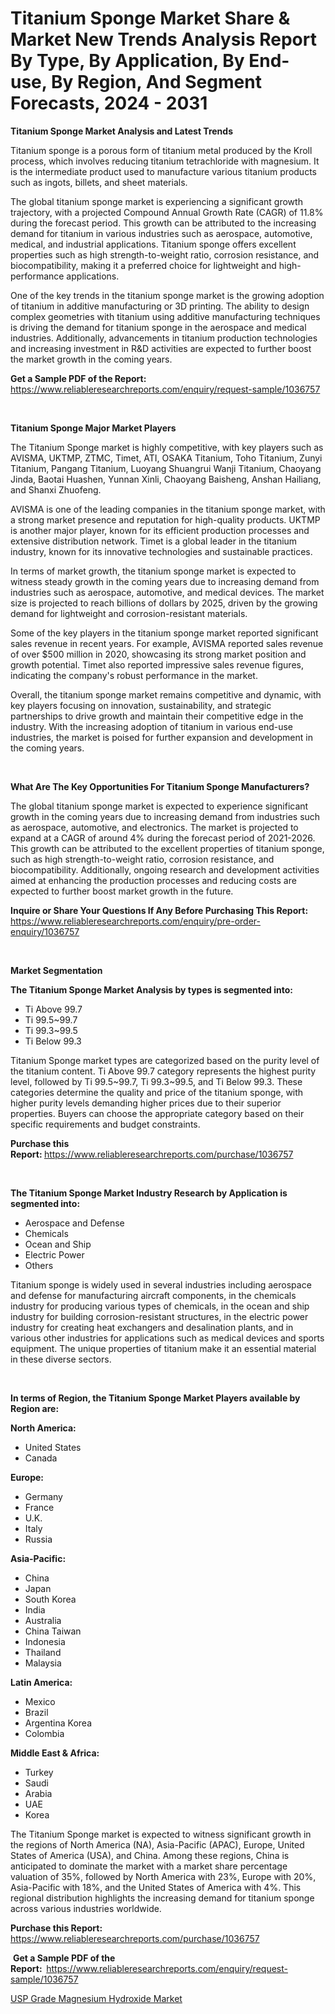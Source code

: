 <p><h1>Titanium Sponge Market Share & Market New Trends Analysis Report By Type, By Application, By End-use, By Region, And Segment Forecasts, 2024 - 2031</h1></p><p><strong>Titanium Sponge Market Analysis and Latest Trends</strong></p>
<p><p>Titanium sponge is a porous form of titanium metal produced by the Kroll process, which involves reducing titanium tetrachloride with magnesium. It is the intermediate product used to manufacture various titanium products such as ingots, billets, and sheet materials.</p><p>The global titanium sponge market is experiencing a significant growth trajectory, with a projected Compound Annual Growth Rate (CAGR) of 11.8% during the forecast period. This growth can be attributed to the increasing demand for titanium in various industries such as aerospace, automotive, medical, and industrial applications. Titanium sponge offers excellent properties such as high strength-to-weight ratio, corrosion resistance, and biocompatibility, making it a preferred choice for lightweight and high-performance applications.</p><p>One of the key trends in the titanium sponge market is the growing adoption of titanium in additive manufacturing or 3D printing. The ability to design complex geometries with titanium using additive manufacturing techniques is driving the demand for titanium sponge in the aerospace and medical industries. Additionally, advancements in titanium production technologies and increasing investment in R&D activities are expected to further boost the market growth in the coming years.</p></p>
<p><strong>Get a Sample PDF of the Report:&nbsp;</strong> <a href="https://www.reliableresearchreports.com/enquiry/request-sample/1036757">https://www.reliableresearchreports.com/enquiry/request-sample/1036757</a></p>
<p>&nbsp;</p>
<p><strong>Titanium Sponge Major Market Players</strong></p>
<p><p>The Titanium Sponge market is highly competitive, with key players such as AVISMA, UKTMP, ZTMC, Timet, ATI, OSAKA Titanium, Toho Titanium, Zunyi Titanium, Pangang Titanium, Luoyang Shuangrui Wanji Titanium, Chaoyang Jinda, Baotai Huashen, Yunnan Xinli, Chaoyang Baisheng, Anshan Hailiang, and Shanxi Zhuofeng. </p><p>AVISMA is one of the leading companies in the titanium sponge market, with a strong market presence and reputation for high-quality products. UKTMP is another major player, known for its efficient production processes and extensive distribution network. Timet is a global leader in the titanium industry, known for its innovative technologies and sustainable practices.</p><p>In terms of market growth, the titanium sponge market is expected to witness steady growth in the coming years due to increasing demand from industries such as aerospace, automotive, and medical devices. The market size is projected to reach billions of dollars by 2025, driven by the growing demand for lightweight and corrosion-resistant materials.</p><p>Some of the key players in the titanium sponge market reported significant sales revenue in recent years. For example, AVISMA reported sales revenue of over $500 million in 2020, showcasing its strong market position and growth potential. Timet also reported impressive sales revenue figures, indicating the company's robust performance in the market.</p><p>Overall, the titanium sponge market remains competitive and dynamic, with key players focusing on innovation, sustainability, and strategic partnerships to drive growth and maintain their competitive edge in the industry. With the increasing adoption of titanium in various end-use industries, the market is poised for further expansion and development in the coming years.</p></p>
<p>&nbsp;</p>
<p><strong>What Are The Key Opportunities For Titanium Sponge Manufacturers?</strong></p>
<p><p>The global titanium sponge market is expected to experience significant growth in the coming years due to increasing demand from industries such as aerospace, automotive, and electronics. The market is projected to expand at a CAGR of around 4% during the forecast period of 2021-2026. This growth can be attributed to the excellent properties of titanium sponge, such as high strength-to-weight ratio, corrosion resistance, and biocompatibility. Additionally, ongoing research and development activities aimed at enhancing the production processes and reducing costs are expected to further boost market growth in the future.</p></p>
<p><strong>Inquire or Share Your Questions If Any Before Purchasing This Report:</strong> <a href="https://www.reliableresearchreports.com/enquiry/pre-order-enquiry/1036757">https://www.reliableresearchreports.com/enquiry/pre-order-enquiry/1036757</a></p>
<p>&nbsp;</p>
<p><strong>Market Segmentation</strong></p>
<p><strong>The Titanium Sponge Market Analysis by types is segmented into:</strong></p>
<p><ul><li>Ti Above 99.7</li><li>Ti 99.5~99.7</li><li>Ti 99.3~99.5</li><li>Ti Below 99.3</li></ul></p>
<p><p>Titanium Sponge market types are categorized based on the purity level of the titanium content. Ti Above 99.7 category represents the highest purity level, followed by Ti 99.5~99.7, Ti 99.3~99.5, and Ti Below 99.3. These categories determine the quality and price of the titanium sponge, with higher purity levels demanding higher prices due to their superior properties. Buyers can choose the appropriate category based on their specific requirements and budget constraints.</p></p>
<p><strong>Purchase this Report:&nbsp;</strong><a href="https://www.reliableresearchreports.com/purchase/1036757">https://www.reliableresearchreports.com/purchase/1036757</a></p>
<p>&nbsp;</p>
<p><strong>The Titanium Sponge Market Industry Research by Application is segmented into:</strong></p>
<p><ul><li>Aerospace and Defense</li><li>Chemicals</li><li>Ocean and Ship</li><li>Electric Power</li><li>Others</li></ul></p>
<p><p>Titanium sponge is widely used in several industries including aerospace and defense for manufacturing aircraft components, in the chemicals industry for producing various types of chemicals, in the ocean and ship industry for building corrosion-resistant structures, in the electric power industry for creating heat exchangers and desalination plants, and in various other industries for applications such as medical devices and sports equipment. The unique properties of titanium make it an essential material in these diverse sectors.</p></p>
<p>&nbsp;</p>
<p><strong>In terms of Region, the Titanium Sponge Market Players available by Region are:</strong></p>
<p>
    <p> <strong> North America: </strong>
        <ul>
            <li>United States</li>
            <li>Canada</li>
        </ul>
        </p> 
    <p> <strong> Europe: </strong>
        <ul>
            <li>Germany</li>
            <li>France</li>
            <li>U.K.</li>
            <li>Italy</li>
            <li>Russia</li>
        </ul>
        </p> 
    <p> <strong> Asia-Pacific: </strong>
        <ul>
            <li>China</li>
            <li>Japan</li>
            <li>South Korea</li>
            <li>India</li>
            <li>Australia</li>
            <li>China Taiwan</li>
            <li>Indonesia</li>
            <li>Thailand</li>
            <li>Malaysia</li>
        </ul>
        </p> 
    <p> <strong> Latin America: </strong>
        <ul>
            <li>Mexico</li>
            <li>Brazil</li>
            <li>Argentina Korea</li>
            <li>Colombia</li>
        </ul>
        </p> 
    <p> <strong> Middle East & Africa: </strong>
        <ul>
            <li>Turkey</li>
            <li>Saudi</li>
            <li>Arabia</li>
            <li>UAE</li>
            <li>Korea</li>
        </ul>
    </p>
    </p>
<p><p>The Titanium Sponge market is expected to witness significant growth in the regions of North America (NA), Asia-Pacific (APAC), Europe, United States of America (USA), and China. Among these regions, China is anticipated to dominate the market with a market share percentage valuation of 35%, followed by North America with 23%, Europe with 20%, Asia-Pacific with 18%, and the United States of America with 4%. This regional distribution highlights the increasing demand for titanium sponge across various industries worldwide.</p></p>
<p><strong>Purchase this Report: </strong><a href="https://www.reliableresearchreports.com/purchase/1036757">https://www.reliableresearchreports.com/purchase/1036757</a></p>
<p>&nbsp;<strong>Get a Sample PDF of the Report:&nbsp;&nbsp;</strong><a href="https://www.reliableresearchreports.com/enquiry/request-sample/1036757">https://www.reliableresearchreports.com/enquiry/request-sample/1036757</a></p>
<p><strong></strong></p>
<p><p><a href="https://simplistic-meeting-7ee.notion.site/USP-Grade-Magnesium-Hydroxide-Market-Research-Report-The-Key-To-Successful-Business-Strategy-Foreca-27f5b09eea0f4a83bd4c957e5c620e72">USP Grade Magnesium Hydroxide Market</a></p></p>